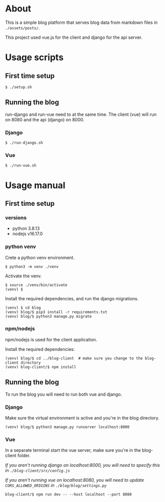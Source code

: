 # About
This is a simple blog platform that serves blog data from markdown files in `./assets/posts/`.

This project used vue.js for the client and django for the api server.

# Usage scripts

## First time setup

    $ ./setup.sh

## Running the blog

run-django and run-vue need to at the same time. The client (vue) will run on 8080 and the api (django) on 8000.

### Django

    $ ./run-django.sh

### Vue 

    $ ./run-vue.sh

# Usage manual

## First time setup

### versions

- python 3.8.13
- nodejs v16.17.0

### python venv

Crete a python venv environment.

    $ python3 -m venv ./venv

Activate the venv.

    $ source ./venv/bin/activate
    (venv) $

Install the required dependencies, and run the django migrations.

    (venv) $ cd blog
    (venv) blog/$ pip3 install -r requirements.txt
    (venv) blog/$ python3 manage.py migrate

### npm/nodejs

npm/nodejs is used for the client application. 

Install the required dependencies:

    (venv) blog/$ cd ../blog-client  # make sure you change to the blog-client directory
    (venv) blog-client/$ npm install

## Running the blog

To run the blog you will need to run both vue and django.

### Django

Make sure the virtual environment is active and you're in the blog directory.

    (venv) blog/$ python3 manage.py runserver localhost:8000

### Vue

In a separate terminal start the vue server, make sure you're in the blog-client folder.

*If you aren't running django on localhost:8000, you will need to specify this in `./blog-client/src/config.js`* 

*If you aren't running vue on localhost:8080, you will need to update `CORS_ALLOWED_ORIGINS` in `./blog/blog/settings.py`*

    blog-client/$ npm run dev -- --host localhost --port 8080
